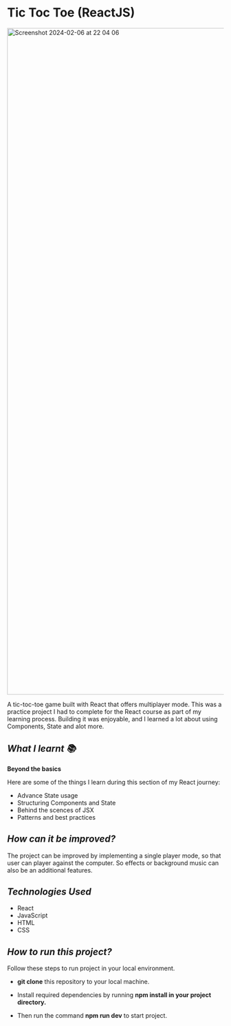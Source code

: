 # **Tic Toc Toe (ReactJS)**

<img width="1551" alt="Screenshot 2024-02-06 at 22 04 06" src="https://github.com/Joha-will/React_Practice_2_TicTacToe/assets/98041941/b1bfaf60-f925-4a72-aed2-8524d593dfcb">



A tic-toc-toe game built with React that offers multiplayer mode. This was a practice project I had to complete for the React course as part of my learning process. Building it was enjoyable, and I learned a lot about using Components, State and alot more.

***What I learnt 📚***
------------------------
****Beyond the basics****

Here are some of the things I learn during this section of my React journey:

 * Advance State usage
 * Structuring Components and State
 * Behind the scences of JSX
 * Patterns and best practices


***How can it be improved?***
------------------------------
The project can be improved by implementing a single player mode, so that user can player against the computer. So effects or background music can also be an additional features.


  ***Technologies Used***
------------------------

  * React
  * JavaScript
  * HTML
  * CSS

  ***How to run this project?***
------------------------

Follow these steps to run project in your local environment.

  -  **git clone** this repository to your local machine.
  - Install required dependencies by running **npm install in your project directory.**

  - Then run the command **npm run dev** to start project.
